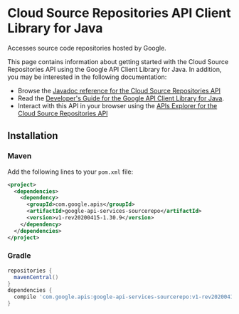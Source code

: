 # Cloud Source Repositories API Client Library for Java

Accesses source code repositories hosted by Google.

This page contains information about getting started with the Cloud Source Repositories API
using the Google API Client Library for Java. In addition, you may be interested
in the following documentation:

* Browse the [Javadoc reference for the Cloud Source Repositories API][javadoc]
* Read the [Developer's Guide for the Google API Client Library for Java][google-api-client].
* Interact with this API in your browser using the [APIs Explorer for the Cloud Source Repositories API][api-explorer]

## Installation

### Maven

Add the following lines to your `pom.xml` file:

```xml
<project>
  <dependencies>
    <dependency>
      <groupId>com.google.apis</groupId>
      <artifactId>google-api-services-sourcerepo</artifactId>
      <version>v1-rev20200415-1.30.9</version>
    </dependency>
  </dependencies>
</project>
```

### Gradle

```gradle
repositories {
  mavenCentral()
}
dependencies {
  compile 'com.google.apis:google-api-services-sourcerepo:v1-rev20200415-1.30.9'
}
```

[javadoc]: https://googleapis.dev/java/google-api-services-sourcerepo/latest/index.html
[google-api-client]: https://github.com/googleapis/google-api-java-client/
[api-explorer]: https://developers.google.com/apis-explorer/#p/sourcerepo/v1/
